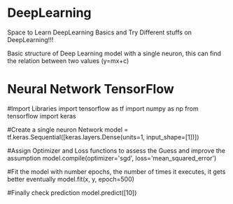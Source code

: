 # DeepLearning
Space to Learn DeepLearning Basics and Try Different stuffs on DeepLearning!!!

Basic structure of Deep Learning model with a single neuron, this can find the relation between two values (y=mx+c)


# Neural Network TensorFlow
#Import Libraries 
import tensorflow as tf
import numpy as np
from tensorflow import keras

#Create a single neuron Network
 model = tf.keras.Sequential([keras.layers.Dense(units=1, input_shape=[1])])
 
#Assign Optimizer and Loss functions to assess the Guess and improve the assumption
model.compile(optimizer='sgd', loss='mean_squared_error')


#Fit the model with number epochs, the number of times it executes, it gets better eventually
model.fit(x, y, epoch=500)

#Finally check prediction
model.predict([10])